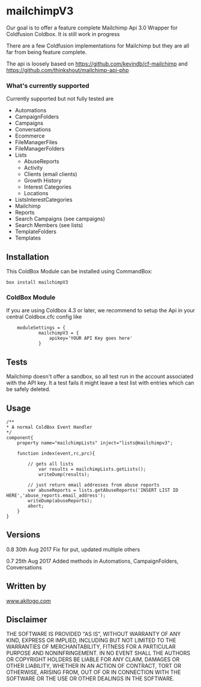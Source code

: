 # mailchimpV3
Our goal is to offer a feature complete Mailchimp Api 3.0 Wrapper for Coldfusion Coldbox. It is still work in progress

There are a few Coldfusion implementations for Mailchimp but they are all far from being feature complete.

The api is loosely based on https://github.com/kevindb/cf-mailchimp and https://github.com/thinkshout/mailchimp-api-php

### What's currently supported
Currently supported but not fully tested are
- Automations
- CampaignFolders
- Campaigns
- Conversations
- Ecommerce
- FileManagerFiles
- FileManagerFolders
- Lists
  - AbuseReports
  - Activity
  - Clients (email clients)
  - Growth History
  - Interest Categories
  - Locations
- ListsInterestCategories
- Mailchimp
- Reports
- Search Campaigns (see campaigns)
- Search Members (see lists)
- TemplateFolders
- Templates

## Installation 
This ColdBox Module can be installed using CommandBox:

```
box install mailchimpV3
```



### ColdBox Module
If you are using Coldbox 4.3 or later, we recommend to setup the Api in your central Coldbox.cfc config like

```
 	moduleSettings = {
    		mailchimpV3 = {
        		apikey='YOUR API Key goes here'
    	  	}

```

## Tests
Mailchimp doesn't offer a sandbox, so all test run in the account associated with the API key. It a test fails it might leave a test list with entries which can be safely deleted.

## Usage
```
/**
* A normal ColdBox Event Handler
*/
component{
	property name="mailchimpLists" inject="lists@mailchimpv3";
	
	function index(event,rc,prc){
	
		// gets all lists
    		var results = mailchimpLists.getLists();
	  		writeDump(results);
	  	
	  	// just return email addresses from abuse reports	
		var abuseReports = lists.getAbuseReports('INSERT LIST ID HERE','abuse_reports.email_address');
		writeDump(abuseReports);	  		
		abort;
	}
}

```
## Versions
0.8 30th Aug 2017 Fix for put, updated multiple others

0.7 25th Aug 2017 Added methods in Automations, CampaignFolders, Conversations

## Written by
www.akitogo.com

## Disclaimer
THE SOFTWARE IS PROVIDED "AS IS", WITHOUT WARRANTY OF ANY KIND, EXPRESS OR IMPLIED, INCLUDING BUT NOT LIMITED TO THE WARRANTIES OF MERCHANTABILITY, FITNESS FOR A PARTICULAR PURPOSE AND NONINFRINGEMENT. IN NO EVENT SHALL THE AUTHORS OR COPYRIGHT HOLDERS BE LIABLE FOR ANY CLAIM, DAMAGES OR OTHER LIABILITY, WHETHER IN AN ACTION OF CONTRACT, TORT OR OTHERWISE, ARISING FROM, OUT OF OR IN CONNECTION WITH THE SOFTWARE OR THE USE OR OTHER DEALINGS IN THE SOFTWARE.
